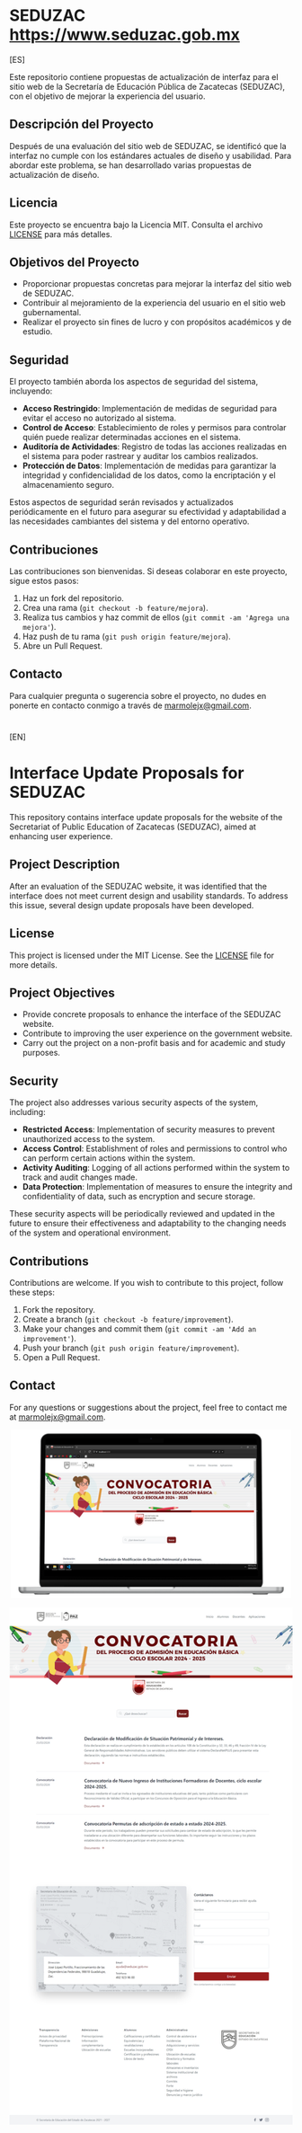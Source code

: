 # SEDUZAC https://www.seduzac.gob.mx

[ES]

Este repositorio contiene propuestas de actualización de interfaz para el sitio web de la Secretaría de Educación Pública de Zacatecas (SEDUZAC), con el objetivo de mejorar la experiencia del usuario.

## Descripción del Proyecto

Después de una evaluación del sitio web de SEDUZAC, se identificó que la interfaz no cumple con los estándares actuales de diseño y usabilidad. Para abordar este problema, se han desarrollado varias propuestas de actualización de diseño.

## Licencia

Este proyecto se encuentra bajo la Licencia MIT. Consulta el archivo [LICENSE](LICENSE) para más detalles.

## Objetivos del Proyecto

- Proporcionar propuestas concretas para mejorar la interfaz del sitio web de SEDUZAC.
- Contribuir al mejoramiento de la experiencia del usuario en el sitio web gubernamental.
- Realizar el proyecto sin fines de lucro y con propósitos académicos y de estudio.

## Seguridad

El proyecto también aborda los aspectos de seguridad del sistema, incluyendo:

- **Acceso Restringido**: Implementación de medidas de seguridad para evitar el acceso no autorizado al sistema.
- **Control de Acceso**: Establecimiento de roles y permisos para controlar quién puede realizar determinadas acciones en el sistema.
- **Auditoría de Actividades**: Registro de todas las acciones realizadas en el sistema para poder rastrear y auditar los cambios realizados.
- **Protección de Datos**: Implementación de medidas para garantizar la integridad y confidencialidad de los datos, como la encriptación y el almacenamiento seguro.

Estos aspectos de seguridad serán revisados y actualizados periódicamente en el futuro para asegurar su efectividad y adaptabilidad a las necesidades cambiantes del sistema y del entorno operativo.


## Contribuciones

Las contribuciones son bienvenidas. Si deseas colaborar en este proyecto, sigue estos pasos:

1. Haz un fork del repositorio.
2. Crea una rama (`git checkout -b feature/mejora`).
3. Realiza tus cambios y haz commit de ellos (`git commit -am 'Agrega una mejora'`).
4. Haz push de tu rama (`git push origin feature/mejora`).
5. Abre un Pull Request.


## Contacto

Para cualquier pregunta o sugerencia sobre el proyecto, no dudes en ponerte en contacto conmigo a través de [marmolejx@gmail.com](mailto:marmolejx@gmail.com).

#

[EN]

# Interface Update Proposals for SEDUZAC

This repository contains interface update proposals for the website of the Secretariat of Public Education of Zacatecas (SEDUZAC), aimed at enhancing user experience.

## Project Description

After an evaluation of the SEDUZAC website, it was identified that the interface does not meet current design and usability standards. To address this issue, several design update proposals have been developed.

## License

This project is licensed under the MIT License. See the [LICENSE](LICENSE) file for more details.

## Project Objectives

- Provide concrete proposals to enhance the interface of the SEDUZAC website.
- Contribute to improving the user experience on the government website.
- Carry out the project on a non-profit basis and for academic and study purposes.

## Security

The project also addresses various security aspects of the system, including:

- **Restricted Access**: Implementation of security measures to prevent unauthorized access to the system.
- **Access Control**: Establishment of roles and permissions to control who can perform certain actions within the system.
- **Activity Auditing**: Logging of all actions performed within the system to track and audit changes made.
- **Data Protection**: Implementation of measures to ensure the integrity and confidentiality of data, such as encryption and secure storage.

These security aspects will be periodically reviewed and updated in the future to ensure their effectiveness and adaptability to the changing needs of the system and operational environment.

## Contributions

Contributions are welcome. If you wish to contribute to this project, follow these steps:

1. Fork the repository.
2. Create a branch (`git checkout -b feature/improvement`).
3. Make your changes and commit them (`git commit -am 'Add an improvement'`).
4. Push your branch (`git push origin feature/improvement`).
5. Open a Pull Request.

## Contact

For any questions or suggestions about the project, feel free to contact me at [marmolejx@gmail.com](mailto:email@example.com).

<p align="center">
  <img src="/Mockup.png" alt="Mockup Homepage">
</p>

<p align="center">
  <img src="/seduzac.png" alt="Homepage">
</p>


